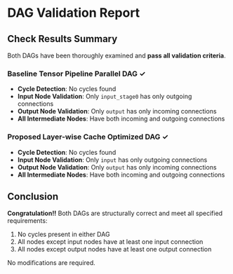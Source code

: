 # DAG Validation Report

## Check Results Summary

Both DAGs have been thoroughly examined and **pass all validation criteria**.

### Baseline Tensor Pipeline Parallel DAG ✓
- **Cycle Detection**: No cycles found
- **Input Node Validation**: Only `input_stage0` has only outgoing connections
- **Output Node Validation**: Only `output` has only incoming connections
- **All Intermediate Nodes**: Have both incoming and outgoing connections

### Proposed Layer-wise Cache Optimized DAG ✓
- **Cycle Detection**: No cycles found
- **Input Node Validation**: Only `input` has only outgoing connections
- **Output Node Validation**: Only `output` has only incoming connections
- **All Intermediate Nodes**: Have both incoming and outgoing connections

## Conclusion

**Congratulation!!** Both DAGs are structurally correct and meet all specified requirements:
1. No cycles present in either DAG
2. All nodes except input nodes have at least one input connection
3. All nodes except output nodes have at least one output connection

No modifications are required.